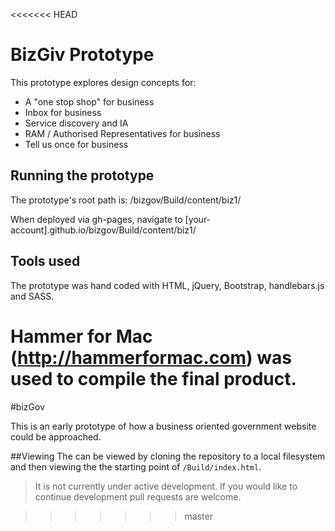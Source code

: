 <<<<<<< HEAD
# BizGiv Prototype

This prototype explores design concepts for:

* A "one stop shop" for business
* Inbox for business
* Service discovery and IA
* RAM / Authorised Representatives for business
* Tell us once for business

## Running the prototype

The prototype's root path is: /bizgov/Build/content/biz1/

When deployed via gh-pages, navigate to [your-account].github.io/bizgov/Build/content/biz1/

## Tools used

The prototype was hand coded with HTML, jQuery, Bootstrap, handlebars.js and SASS.

Hammer for Mac (http://hammerformac.com) was used to compile the final product.
=======
#bizGov

This is an early prototype of how a business oriented government website could be approached.

##Viewing
The can be viewed by cloning the repository to a local filesystem and then viewing the the starting point of  `/Build/index.html`.

> It is not currently under active development. If you would like to continue development pull requests are welcome.

>>>>>>> master
